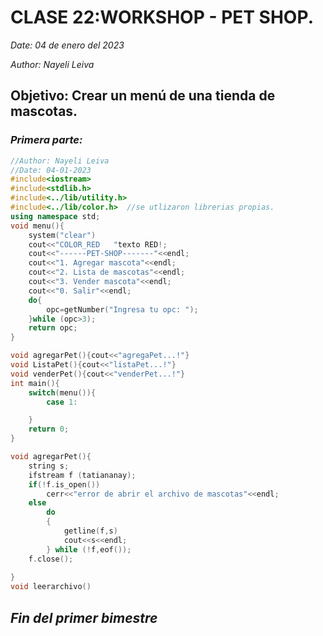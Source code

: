 # CLASE 22:WORKSHOP - PET SHOP.
*Date:* *04 de enero del 2023*

*Author:* *Nayeli Leiva*

## Objetivo: Crear un menú de una tienda de mascotas.
### ***Primera parte:***
```c++
//Author: Nayeli Leiva
//Date: 04-01-2023
#include<iostream>
#include<stdlib.h>
#include<../lib/utility.h>
#include<../lib/color.h>  //se utlizaron librerias propias.
using namespace std;
void menu(){
    system("clear")
    cout<<"COLOR_RED   "texto RED!;
    cout<<"------PET-SHOP-------"<<endl;
    cout<<"1. Agregar mascota"<<endl;
    cout<<"2. Lista de mascotas"<<endl;
    cout<<"3. Vender mascota"<<endl;
    cout<<"0. Salir"<<endl;
    do{
        opc=getNumber("Ingresa tu opc: ");
    }while (opc>3);
    return opc;
}

void agregarPet(){cout<<"agregaPet...!"}
void ListaPet(){cout<<"listaPet...!"}
void venderPet(){cout<<"venderPet...!"}
int main(){
    switch(menu()){
        case 1:

    }
    return 0;
}

void agregarPet(){
    string s;
    ifstream f (tatiananay);
    if(!f.is_open())
        cerr<<"error de abrir el archivo de mascotas"<<endl;
    else
        do
        {
            getline(f,s)
            cout<<s<<endl;
        } while (!f,eof());
    f.close();
        
}
void leerarchivo()

```
## ***Fin del primer bimestre***